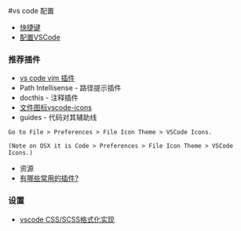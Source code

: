 #vs code 配置


* [快捷键](http://blog.csdn.net/x356982611/article/details/52664941)
* [配置VSCode](http://fallenwood.github.io/2016/05/24/configuring-visual-studio-code/)
### 推荐插件
* [vs code vim 插件](https://marketplace.visualstudio.com/items?itemName=vscodevim.vim)
* Path Intellisense - 路径提示插件
* docthis - 注释插件  
* [文件图标vscode-icons](http://blog.csdn.net/u011127019/article/details/53159256)
* guides - 代码对其辅助线

```
Go to File > Preferences > File Icon Theme > VSCode Icons.

(Note on OSX it is Code > Preferences > File Icon Theme > VSCode Icons.)
```
* 资源
 * [有哪些常用的插件?](https://www.zhihu.com/question/40640654?sort=created) 

### 设置

* [vscode CSS/SCSS格式化实现](https://zhuanlan.zhihu.com/p/24041204)